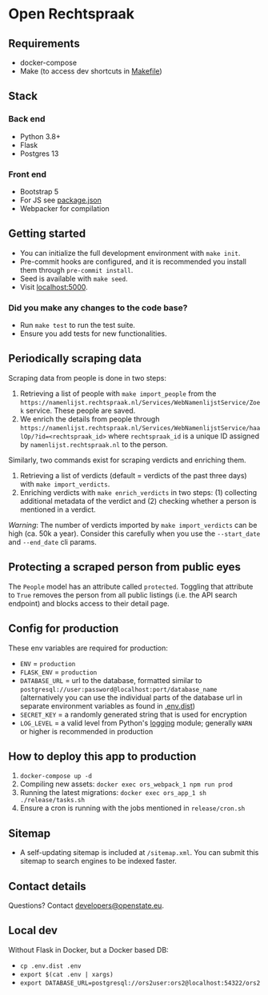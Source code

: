 # Open Rechtspraak

## Requirements
- docker-compose
- Make (to access dev shortcuts in [Makefile](/Makefile))

## Stack

### Back end
- Python 3.8+
- Flask
- Postgres 13

### Front end
- Bootstrap 5
- For JS see [package.json](/package.json)
- Webpacker for compilation

## Getting started
- You can initialize the full development environment with `make init`.
- Pre-commit hooks are configured, and it is recommended you install them through `pre-commit install`.
- Seed is available with `make seed`.
- Visit [localhost:5000](localhost:5000).

### Did you make any changes to the code base?
- Run `make test` to run the test suite.
- Ensure you add tests for new functionalities.

## Periodically scraping data
Scraping data from people is done in two steps:
1. Retrieving a list of people with `make import_people` from the `https://namenlijst.rechtspraak.nl/Services/WebNamenlijstService/Zoek` service. These people are saved.
2. We enrich the details from people through `https://namenlijst.rechtspraak.nl/Services/WebNamenlijstService/haalOp/?id=<rechtspraak_id>` where `rechtspraak_id` is a unique ID assigned by `namenlijst.rechtspraak.nl` to the person.

Similarly, two commands exist for scraping verdicts and enriching them.
1. Retrieving a list of verdicts (default = verdicts of the past three days) with `make import_verdicts`.
2. Enriching verdicts with `make enrich_verdicts` in two steps: (1) collecting additional metadata of the verdict and (2) checking whether a person is mentioned in a verdict.

_Warning_: The number of verdicts imported by `make import_verdicts` can be high (ca. 50k a year). Consider this carefully when you use the `--start_date` and `--end_date` cli params.

## Protecting a scraped person from public eyes
The `People` model has an attribute called `protected`. Toggling that attribute to `True` removes the person from all public listings (i.e. the API search endpoint) and blocks access to their detail page.

## Config for production
These env variables are required for production:
- `ENV` = `production`
- `FLASK_ENV` = `production`
- `DATABASE_URL` = url to the database, formatted similar to `postgresql://user:password@localhost:port/database_name` (alternatively you can use the individual parts of the database url in separate environment variables as found in [.env.dist](/.env.dist))
- `SECRET_KEY` = a randomly generated string that is used for encryption
- `LOG_LEVEL` = a valid level from Python's [logging](https://docs.python.org/3/library/logging.html) module; generally `WARN` or higher is recommended in production

## How to deploy this app to production
1. `docker-compose up -d`
2. Compiling new assets: `docker exec ors_webpack_1 npm run prod`
3. Running the latest migrations: `docker exec ors_app_1 sh ./release/tasks.sh`
4. Ensure a cron is running with the jobs mentioned in `release/cron.sh`

## Sitemap
- A self-updating sitemap is included at `/sitemap.xml`. You can submit this sitemap to search engines to be indexed faster.

## Contact details
Questions? Contact [developers@openstate.eu](mailto:developers@openstate.eu).

## Local dev
Without Flask in Docker, but a Docker based DB:
- `cp .env.dist .env`
- `export $(cat .env | xargs)`
- `export DATABASE_URL=postgresql://ors2user:ors2@localhost:54322/ors2`
